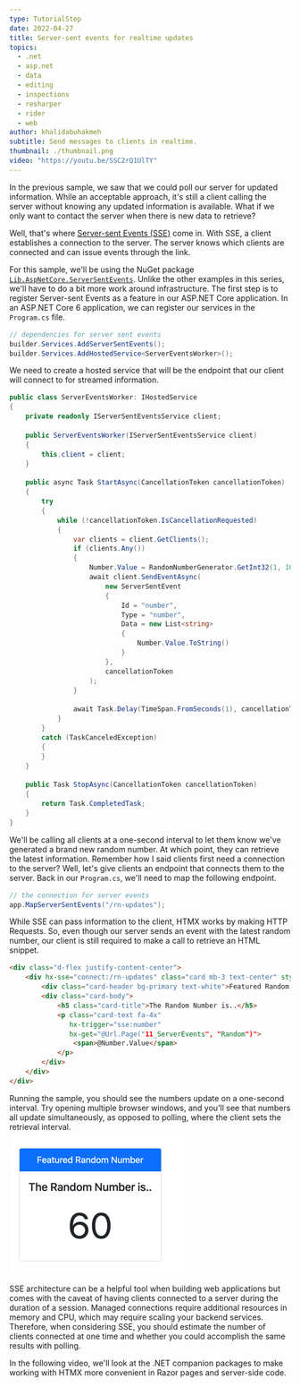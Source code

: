 ```yaml
---
type: TutorialStep
date: 2022-04-27
title: Server-sent events for realtime updates
topics:
  - .net
  - asp.net
  - data
  - editing
  - inspections
  - resharper
  - rider
  - web
author: khalidabuhakmeh
subtitle: Send messages to clients in realtime.
thumbnail: ./thumbnail.png
video: "https://youtu.be/SSC2rQ1UlTY"
---
```


In the previous sample, we saw that we could poll our server for updated information. While an acceptable approach, it's still a client calling the server without knowing any updated information is available. What if we only want to contact the server when there is new data to retrieve?

Well, that's where [Server-sent Events (SSE)](https://developer.mozilla.org/en-US/docs/Web/API/Server-sent_events/Using_server-sent_events) come in. With SSE, a client establishes a connection to the server. The server knows which clients are connected and can issue events through the link.

For this sample, we'll be using the NuGet package [`Lib.AspNetCore.ServerSentEvents`](https://www.nuget.org/packages/Lib.AspNetCore.ServerSentEvents/). Unlike the other examples in this series, we'll have to do a bit more work around infrastructure. The first step is to register Server-sent Events as a feature in our ASP.NET Core application. In an ASP.NET Core 6 application, we can register our services in the `Program.cs` file.

```csharp
// dependencies for server sent events
builder.Services.AddServerSentEvents();
builder.Services.AddHostedService<ServerEventsWorker>();
```

We need to create a hosted service that will be the endpoint that our client will connect to for streamed information.

```csharp
public class ServerEventsWorker: IHostedService
{
    private readonly IServerSentEventsService client;

    public ServerEventsWorker(IServerSentEventsService client)
    {
        this.client = client;
    }

    public async Task StartAsync(CancellationToken cancellationToken)
    {
        try
        {
            while (!cancellationToken.IsCancellationRequested)
            {
                var clients = client.GetClients();
                if (clients.Any())
                {
                    Number.Value = RandomNumberGenerator.GetInt32(1, 100);
                    await client.SendEventAsync(
                        new ServerSentEvent
                        {
                            Id = "number",
                            Type = "number",
                            Data = new List<string>
                            {
                                Number.Value.ToString()
                            }
                        },
                        cancellationToken
                    );
                }

                await Task.Delay(TimeSpan.FromSeconds(1), cancellationToken);
            }
        }
        catch (TaskCanceledException)
        {
        }
    }

    public Task StopAsync(CancellationToken cancellationToken)
    {
        return Task.CompletedTask;
    }
}
```

We'll be calling all clients at a one-second interval to let them know we've generated a brand new random number. At which point, they can retrieve the latest information. Remember how I said clients first need a connection to the server? Well, let's give clients an endpoint that connects them to the server. Back in our `Program.cs`, we'll need to map the following endpoint.

```csharp
// the connection for server events
app.MapServerSentEvents("/rn-updates");
```

While SSE can pass information to the client, HTMX works by making HTTP Requests. So, even though our server sends an event with the latest random number, our client is still required to make a call to retrieve an HTML snippet.

```html
<div class="d-flex justify-content-center">
    <div hx-sse="connect:/rn-updates" class="card mb-3 text-center" style="max-width: 18rem;">
        <div class="card-header bg-primary text-white">Featured Random Number</div>
        <div class="card-body">
            <h5 class="card-title">The Random Number is..</h5>
            <p class="card-text fa-4x"
               hx-trigger="sse:number"
               hx-get="@Url.Page("11_ServerEvents", "Random")">
                <span>@Number.Value</span>
            </p>
        </div>
    </div>
</div>
```

Running the sample, you should see the numbers update on a one-second interval. Try opening multiple browser windows, and you'll see that numbers all update simultaneously, as opposed to polling, where the client sets the retrieval interval.

![Random number showing in HTML](img.png)

SSE architecture can be a helpful tool when building web applications but comes with the caveat of having clients connected to a server during the duration of a session. Managed connections require additional resources in memory and CPU, which may require scaling your backend services. Therefore, when considering SSE, you should estimate the number of clients connected at one time and whether you could accomplish the same results with polling.

In the following video, we'll look at the .NET companion packages to make working with HTMX more convenient in Razor pages and server-side code.
